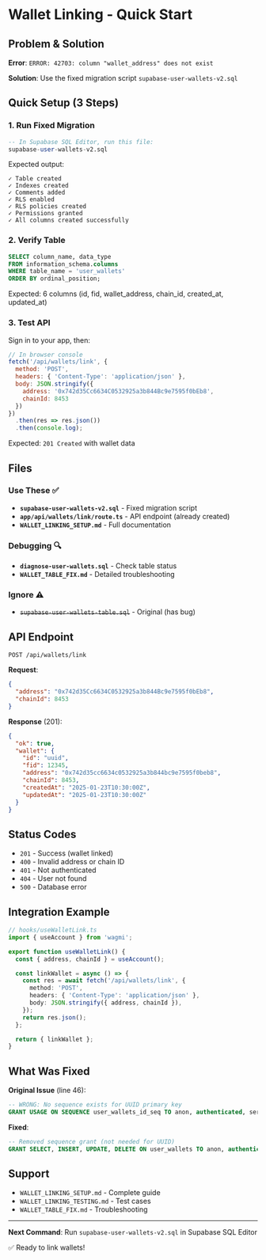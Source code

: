 # Wallet Linking - Quick Start

## Problem & Solution

**Error**: `ERROR: 42703: column "wallet_address" does not exist`

**Solution**: Use the fixed migration script `supabase-user-wallets-v2.sql`

## Quick Setup (3 Steps)

### 1. Run Fixed Migration

```sql
-- In Supabase SQL Editor, run this file:
supabase-user-wallets-v2.sql
```

Expected output:
```
✓ Table created
✓ Indexes created
✓ Comments added
✓ RLS enabled
✓ RLS policies created
✓ Permissions granted
✓ All columns created successfully
```

### 2. Verify Table

```sql
SELECT column_name, data_type
FROM information_schema.columns
WHERE table_name = 'user_wallets'
ORDER BY ordinal_position;
```

Expected: 6 columns (id, fid, wallet_address, chain_id, created_at, updated_at)

### 3. Test API

Sign in to your app, then:

```javascript
// In browser console
fetch('/api/wallets/link', {
  method: 'POST',
  headers: { 'Content-Type': 'application/json' },
  body: JSON.stringify({
    address: '0x742d35Cc6634C0532925a3b844Bc9e7595f0bEb8',
    chainId: 8453
  })
})
  .then(res => res.json())
  .then(console.log);
```

Expected: `201 Created` with wallet data

## Files

### Use These ✅
- **`supabase-user-wallets-v2.sql`** - Fixed migration script
- **`app/api/wallets/link/route.ts`** - API endpoint (already created)
- **`WALLET_LINKING_SETUP.md`** - Full documentation

### Debugging 🔍
- **`diagnose-user-wallets.sql`** - Check table status
- **`WALLET_TABLE_FIX.md`** - Detailed troubleshooting

### Ignore ⚠️
- ~~`supabase-user-wallets-table.sql`~~ - Original (has bug)

## API Endpoint

```
POST /api/wallets/link
```

**Request**:
```json
{
  "address": "0x742d35Cc6634C0532925a3b844Bc9e7595f0bEb8",
  "chainId": 8453
}
```

**Response** (201):
```json
{
  "ok": true,
  "wallet": {
    "id": "uuid",
    "fid": 12345,
    "address": "0x742d35cc6634c0532925a3b844bc9e7595f0beb8",
    "chainId": 8453,
    "createdAt": "2025-01-23T10:30:00Z",
    "updatedAt": "2025-01-23T10:30:00Z"
  }
}
```

## Status Codes

- `201` - Success (wallet linked)
- `400` - Invalid address or chain ID
- `401` - Not authenticated
- `404` - User not found
- `500` - Database error

## Integration Example

```typescript
// hooks/useWalletLink.ts
import { useAccount } from 'wagmi';

export function useWalletLink() {
  const { address, chainId } = useAccount();

  const linkWallet = async () => {
    const res = await fetch('/api/wallets/link', {
      method: 'POST',
      headers: { 'Content-Type': 'application/json' },
      body: JSON.stringify({ address, chainId }),
    });
    return res.json();
  };

  return { linkWallet };
}
```

## What Was Fixed

**Original Issue** (line 46):
```sql
-- WRONG: No sequence exists for UUID primary key
GRANT USAGE ON SEQUENCE user_wallets_id_seq TO anon, authenticated, service_role;
```

**Fixed**:
```sql
-- Removed sequence grant (not needed for UUID)
GRANT SELECT, INSERT, UPDATE, DELETE ON user_wallets TO anon, authenticated, service_role;
```

## Support

- `WALLET_LINKING_SETUP.md` - Complete guide
- `WALLET_LINKING_TESTING.md` - Test cases
- `WALLET_TABLE_FIX.md` - Troubleshooting

---

**Next Command**: Run `supabase-user-wallets-v2.sql` in Supabase SQL Editor

✅ Ready to link wallets!
